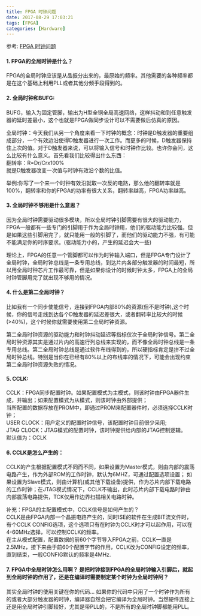 ```yaml
---
title: FPGA 时钟问题
date: 2017-08-29 17:03:21
tags: [FPGA]
categories: [Hardware]
---
```



参考: [FPGA 时钟问题]()


#### 1. FPGA的全局时钟是什么？

FPGA的全局时钟应该是从晶振分出来的，最原始的频率。其他需要的各种频率都是在这个基础上利用PLL或者其他分频手段得到的。

#### 2. 全局时钟和BUFG:
BUFG，输入为固定管脚，输出为H型全铜全局高速网络，这样抖动和到任意触发器的延时差最小，这个也就是FPGA做同步设计可以不需要做后仿真的原因。

全局时钟：今天我们从另一个角度来看一下时钟的概念：时钟是D触发器的重要组成部分，一个有效边沿使得D触发器进行一次工作。而更多的时候，D触发器保持住上次的值。对于D触发器来说，可以将输入信号和时钟作比较。也许你会问，这么比较有什么意义。首先看我们比较得出什么东西：  
       翻转率：R=Dr/Crx100%  
就是D触发器改变一次值与时钟有效沿个数的比值。  

举例:你写了一个来一个时钟有效沿就取一次反的电路，那么他的翻转率就是100%，翻转率和你的FPGA的功率有很大关系，翻转率越高，FPGA功率越高。   


#### 3. 全局时钟不够用是什么意思？
因为全局时钟需要驱动很多模块，所以全局时钟引脚需要有很大的驱动能力，FPGA一般都有一些专门的引脚用于作为全局时钟用，他们的驱动能力比较强。但是如果这些引脚用完了，就只能用一般的引脚了，而他们的驱动能力不强，有可能不能满足你的时序要求。(驱动能力小的，产生的延迟会大一些)

理论上，FPGA的任意一个管脚都可以作为时钟输入端口，但是FPGA专门设计了全局时钟，全局时钟总线是一条专用总线，到达片内各部分触发器的时间最短，所以用全局时钟芯片工作最可靠，但是如果你设计的时候时钟太多，FPGA上的全局时钟管脚用完了就出现不够用的情况。


#### 4. 什么是第二全局时钟？

比如我有一个同步使能信号，连接到FPGA内部80%的资源(但不是时钟),这个时候，你的信号走线到达各个D触发器的延迟差很大，或者翻转率比较大的时候(>40%)，这个时候你就需要使用第二全局时钟资源。

第二全局时钟资源的驱动能力和时钟抖动延迟等指标仅次于全局时钟信号。第二全局时钟资源其实是通过片内的高速行列总线来实现的，而不像全局时钟总线是一条专用总线。第二全局时钟总线是通过软件布线得到的，所以硬指标肯定是拼不过全局时钟总线。特别是当你在已经有80%以上的布线率的情况下，可能会出现约束第二全局时钟资源失败的情况。


#### 5. CCLK:

CCLK：FPGA同步配置时钟。如果配置模式为主模式，则该时钟由FPGA器件生成，并输出；如果配置模式为从模式，则该时钟由外部提供；  
当所配置的数据存放在PROM中，即通过PROM来配置器件时，必须选择CCLK时钟；  
USER CLOCK：用户定义的配置时钟信号，该配置时钟目前很少采用;  
JTAG CLOCK：JTAG模式的配置时钟，该时钟提供给内部的JTAG控制逻辑。  
默认值为：CCLK

#### 6. CCLK是怎么产生的：

CCLK的产生根据配置模式不同而不同，如果设置为Master模式，则由内部的震荡电路产生，作为外部ROM的工作时钟，默认为6MHZ，可通过配置选项设置；  如果设置为Slave模式，则由计算机(或其他下载设备)提供，作为芯片内部下载电路的工作时钟；在JTAG模式情况下，CCLK不输出，此时芯片内部下载电路时钟由内部震荡电路提供，TCK仅用作边界扫描相关电路时钟。

补充：FPGA的主配置模式中，CCLK信号是如何产生的？  
CCLK是由FPGA内部一个晶振电路产生的，同时ISE的软件在生成BIT流文件时，有个CCLK CONFIG选项，这个选项只有在时钟为CCLK时才可以起作用，可以在4-60MHz选择，可以控制CCLK的频率。  
在主从模式配置，配置数据的前60个字节导入FPGA之前，CCLK一直是2.5MHz，接下来由于前60个配置字节的作用，CCLK改为CONFIG设定的频率，直到结束，一般CONFIG默认的频率是4MHz.

#### 7. FPGA中全局时钟怎么用啊？ 是把时钟接到FPGA的全局时钟输入引脚后，就起到全局时钟的作用了，还是在编译时需要制定某个时钟为全局时钟阿？

其实全局时钟的使用关键在你的代码… 如果你的代码中只用了一个时钟作为所有的或者大部分触发器的时钟，编译器自然会把它编译为全局时钟。当然硬件连接上还是用全局时钟引脚较好，尤其是带PLL的，不是所有的全局时钟脚都能用PLL。